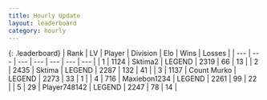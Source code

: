 ```yaml
---
title: Hourly Update
layout: leaderboard
category: hourly
---
```


{: .leaderboard}
| Rank | LV | Player | Division | Elo | Wins | Losses |
| --- | --- | --- | --- | --- | --- | --- |
| <span data-change="0">1</span> | 1124 | <span title="ID: 402846">Sktima2</span> | LEGEND | <span data-change="0">2319</span> | <span data-change="0">66</span> | <span data-change="0">13</span> |
| <span data-change="0">2</span> | 2435 | <span title="ID: 353063">Sktima</span> | LEGEND | <span data-change="0">2287</span> | <span data-change="0">132</span> | <span data-change="0">41</span> |
| <span data-change="1">3</span> | 1137 | <span title="ID: 498323">Count Murko</span> | LEGEND | <span data-change="18">2273</span> | <span data-change="2">33</span> | <span data-change="0">1</span> |
| <span data-change="-1">4</span> | 716 | <span title="ID: 410122">Maxiebon1234</span> | LEGEND | <span data-change="0">2261</span> | <span data-change="0">99</span> | <span data-change="0">22</span> |
| <span data-change="1">5</span> | 29 | <span title="ID: 748142">Player748142</span> | LEGEND | <span data-change="0">2247</span> | <span data-change="0">78</span> | <span data-change="0">14</span> |